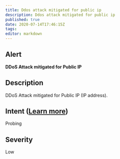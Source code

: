 ```yaml
---
title: Ddos attack mitigated for public ip
description: Ddos attack mitigated for public ip
published: true
date: 2020-07-14T17:46:15Z
tags:
editor: markdown
---
```


## Alert
**DDoS Attack mitigated for Public IP**

## Description
DDoS Attack mitigated for Public IP (IP address).

## Intent ([Learn more](/public/security/alerts/intentions.md))
Probing

## Severity
Low




